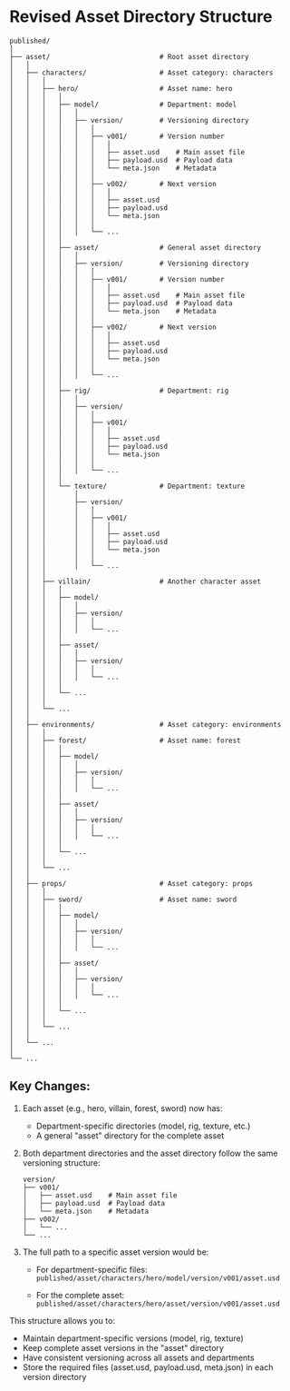 # Revised Asset Directory Structure

```
published/
│
├── asset/                           # Root asset directory
│   │
│   ├── characters/                  # Asset category: characters
│   │   │
│   │   ├── hero/                    # Asset name: hero
│   │   │   │
│   │   │   ├── model/               # Department: model
│   │   │   │   │
│   │   │   │   ├── version/         # Versioning directory
│   │   │   │   │   │
│   │   │   │   │   ├── v001/        # Version number
│   │   │   │   │   │   │
│   │   │   │   │   │   ├── asset.usd    # Main asset file
│   │   │   │   │   │   ├── payload.usd  # Payload data
│   │   │   │   │   │   └── meta.json    # Metadata
│   │   │   │   │   │
│   │   │   │   │   ├── v002/        # Next version
│   │   │   │   │   │   │
│   │   │   │   │   │   ├── asset.usd
│   │   │   │   │   │   ├── payload.usd
│   │   │   │   │   │   └── meta.json
│   │   │   │   │   │
│   │   │   │   │   └── ...
│   │   │   │
│   │   │   ├── asset/               # General asset directory
│   │   │   │   │
│   │   │   │   ├── version/         # Versioning directory
│   │   │   │   │   │
│   │   │   │   │   ├── v001/        # Version number
│   │   │   │   │   │   │
│   │   │   │   │   │   ├── asset.usd    # Main asset file
│   │   │   │   │   │   ├── payload.usd  # Payload data
│   │   │   │   │   │   └── meta.json    # Metadata
│   │   │   │   │   │
│   │   │   │   │   ├── v002/        # Next version
│   │   │   │   │   │   │
│   │   │   │   │   │   ├── asset.usd
│   │   │   │   │   │   ├── payload.usd
│   │   │   │   │   │   └── meta.json
│   │   │   │   │   │
│   │   │   │   │   └── ...
│   │   │   │
│   │   │   ├── rig/                 # Department: rig
│   │   │   │   │
│   │   │   │   ├── version/
│   │   │   │   │   │
│   │   │   │   │   ├── v001/
│   │   │   │   │   │   │
│   │   │   │   │   │   ├── asset.usd
│   │   │   │   │   │   ├── payload.usd
│   │   │   │   │   │   └── meta.json
│   │   │   │   │   │
│   │   │   │   │   └── ...
│   │   │   │
│   │   │   └── texture/             # Department: texture
│   │   │       │
│   │   │       ├── version/
│   │   │       │   │
│   │   │       │   ├── v001/
│   │   │       │   │   │
│   │   │       │   │   ├── asset.usd
│   │   │       │   │   ├── payload.usd
│   │   │       │   │   └── meta.json
│   │   │       │   │
│   │   │       │   └── ...
│   │   │
│   │   ├── villain/                 # Another character asset
│   │   │   │
│   │   │   ├── model/
│   │   │   │   │
│   │   │   │   ├── version/
│   │   │   │   │   │
│   │   │   │   │   └── ...
│   │   │   │
│   │   │   ├── asset/
│   │   │   │   │
│   │   │   │   ├── version/
│   │   │   │   │   │
│   │   │   │   │   └── ...
│   │   │   │
│   │   │   └── ...
│   │   │
│   │   └── ...
│   │
│   ├── environments/                # Asset category: environments
│   │   │
│   │   ├── forest/                  # Asset name: forest
│   │   │   │
│   │   │   ├── model/
│   │   │   │   │
│   │   │   │   ├── version/
│   │   │   │   │   │
│   │   │   │   │   └── ...
│   │   │   │
│   │   │   ├── asset/
│   │   │   │   │
│   │   │   │   ├── version/
│   │   │   │   │   │
│   │   │   │   │   └── ...
│   │   │   │
│   │   │   └── ...
│   │   │
│   │   └── ...
│   │
│   ├── props/                       # Asset category: props
│   │   │
│   │   ├── sword/                   # Asset name: sword
│   │   │   │
│   │   │   ├── model/
│   │   │   │   │
│   │   │   │   ├── version/
│   │   │   │   │   │
│   │   │   │   │   └── ...
│   │   │   │
│   │   │   ├── asset/
│   │   │   │   │
│   │   │   │   ├── version/
│   │   │   │   │   │
│   │   │   │   │   └── ...
│   │   │   │
│   │   │   └── ...
│   │   │
│   │   └── ...
│   │
│   └── ...
│
└── ...
```

## Key Changes:

1. Each asset (e.g., hero, villain, forest, sword) now has:
   - Department-specific directories (model, rig, texture, etc.)
   - A general "asset" directory for the complete asset

2. Both department directories and the asset directory follow the same versioning structure:
   ```
   version/
   ├── v001/
   │   ├── asset.usd    # Main asset file
   │   ├── payload.usd  # Payload data
   │   └── meta.json    # Metadata
   ├── v002/
   │   └── ...
   └── ...
   ```

3. The full path to a specific asset version would be:
   - For department-specific files:
     `published/asset/characters/hero/model/version/v001/asset.usd`
   
   - For the complete asset:
     `published/asset/characters/hero/asset/version/v001/asset.usd`

This structure allows you to:
- Maintain department-specific versions (model, rig, texture)
- Keep complete asset versions in the "asset" directory
- Have consistent versioning across all assets and departments
- Store the required files (asset.usd, payload.usd, meta.json) in each version directory

